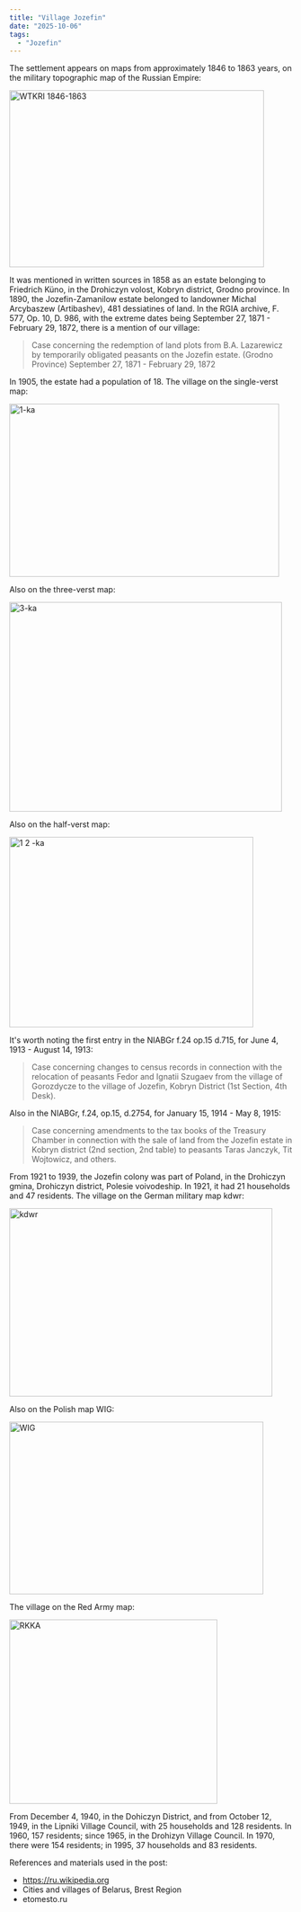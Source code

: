```yaml
---
title: "Village Jozefin"
date: "2025-10-06"
tags: 
  - "Jozefin"
---
```


The settlement appears on maps from approximately 1846 to 1863 years, on the military topographic map of the Russian Empire:

<img width="453" height="315" alt="WTKRI 1846-1863" src="https://github.com/user-attachments/assets/fc2a1760-4cb5-4a70-9ce9-4f18351648a3" />

It was mentioned in written sources in 1858 as an estate belonging to Friedrich Küno, in the Drohiczyn volost, Kobryn district, Grodno province. In 1890, the Jozefin-Zamanilow estate belonged to landowner Michal Arcybaszew (Artibashev), 481 dessiatines of land. In the RGIA archive, F. 577, Op. 10, D. 986, with the extreme dates being September 27, 1871 - February 29, 1872, there is a mention of our village:

> Case concerning the redemption of land plots from B.A. Lazarewicz by temporarily obligated peasants on the Jozefin estate. (Grodno Province) September 27, 1871 - February 29, 1872

In 1905, the estate had a population of 18. The village on the single-verst map:

<img width="480" height="308" alt="1-ka" src="https://github.com/user-attachments/assets/786fe54c-314c-4025-9d12-2a296f9a92f3" />

Also on the three-verst map:

<img width="485" height="373" alt="3-ka" src="https://github.com/user-attachments/assets/a57a9cfd-53e5-450f-b779-326dc1c736c0" />

Also on the half-verst map:

<img width="434" height="339" alt="1 2 -ka" src="https://github.com/user-attachments/assets/90ddd6ea-699d-4369-9ab4-ce830b84109b" />

It's worth noting the first entry in the NIABGr f.24 op.15 d.715, for June 4, 1913 - August 14, 1913:

> Case concerning changes to census records in connection with the relocation of peasants Fedor and Ignatii Szugaev from the village of Gorozdycze to the village of Jozefin, Kobryn District (1st Section, 4th Desk).

Also in the NIABGr, f.24, op.15, d.2754, for January 15, 1914 - May 8, 1915:

> Case concerning amendments to the tax books of the Treasury Chamber in connection with the sale of land from the Jozefin estate in Kobryn district (2nd section, 2nd table) to peasants Taras Janczyk, Tit Wojtowicz, and others.

From 1921 to 1939, the Jozefin colony was part of Poland, in the Drohiczyn gmina, Drohiczyn district, Polesie voivodeship. In 1921, it had 21 households and 47 residents. The village on the German military map kdwr:

<img width="468" height="335" alt="kdwr" src="https://github.com/user-attachments/assets/95aa9598-1323-40b1-b2b7-20c6835b7f38" />

Also on the Polish map WIG:

<img width="452" height="307" alt="WIG" src="https://github.com/user-attachments/assets/2b20d390-0cb3-48fe-b36a-e18b8d5db32f" />

The village on the Red Army map:

<img width="370" height="328" alt="RKKA" src="https://github.com/user-attachments/assets/01d0846f-6aa1-4887-956c-27fd37581d4e" />

From December 4, 1940, in the Dohiczyn District, and from October 12, 1949, in the Lipniki Village Council, with 25 households and 128 residents. In 1960, 157 residents; since 1965, in the Drohizyn Village Council. In 1970, there were 154 residents; in 1995, 37 households and 83 residents.

References and materials used in the post:
- https://ru.wikipedia.org
- Cities and villages of Belarus, Brest Region
- etomesto.ru
